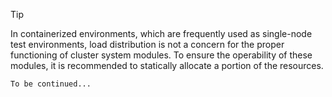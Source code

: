 >[!TIP]
>In containerized environments, which are frequently used as single-node test environments, load distribution is not a concern for the proper functioning of cluster system modules. To ensure the operability of these modules, it is recommended to statically allocate a portion of the resources.

`To be continued...`
